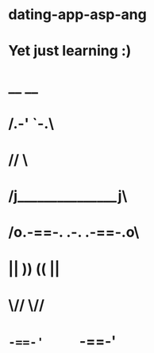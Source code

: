 # dating-app-asp-ang

# Yet just learning :)

#     __         __
#    /.-'       `-.\
#   //             \\
#  /j_______________j\
#  /o.-==-. .-. .-==-.o\
#  ||      )) ((      ||
#   \\____//   \\____//  
#    `-==-'     `-==-'
# 
